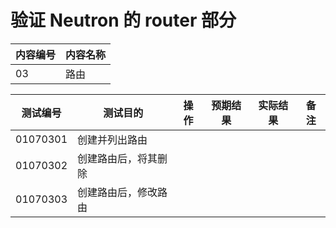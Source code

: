 # 验证 Neutron 的 router 部分

|内容编号|内容名称|
|--------|--------|
|03|路由|


|测试编号|测试目的|操作|预期结果|实际结果|备注|
|--------|--------|----|--------|--------|----|
|01070301|创建并列出路由|||||
|01070302|创建路由后，将其删除|||||
|01070303|创建路由后，修改路由|||||

